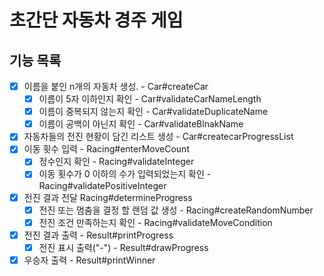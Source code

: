 # 초간단 자동차 경주 게임
## 기능 목록
- [x] 이름을 붙인 n개의 자동차 생성. - Car#createCar
  - [x] 이름이 5자 이하인지 확인 - Car#validateCarNameLength
  - [x] 이름이 중복되지 않는지 확인 - Car#validateDuplicateName
  - [x] 이름이 공백이 아닌지 확인 - Car#validateBlnakName
- [x] 자동차들의 전진 현황이 담긴 리스트 생성 - Car#createcarProgressList 
- [x] 이동 횟수 입력 - Racing#enterMoveCount
  - [x] 정수인지 확인 - Racing#validateInteger
  - [x] 이동 횟수가 0 이하의 수가 입력되었는지 확인 - Racing#validatePositiveInteger
- [x] 전진 결과 전달 Racing#determineProgress
  - [x] 전진 또는 멈춤을 결정 할 랜덤 값 생성 - Racing#createRandomNumber 
  - [x] 전진 조건 만족하는지 확인 - Racing#validateMoveCondition
- [x] 전진 결과 출력 - Result#printProgress
  - [x] 전진 표시 출력("-") - Result#drawProgress
- [x] 우승자 출력 - Result#printWinner